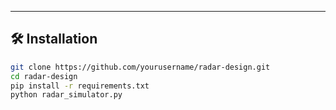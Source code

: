 ---

## 🛠️ Installation

```bash
git clone https://github.com/yourusername/radar-design.git
cd radar-design
pip install -r requirements.txt
python radar_simulator.py
